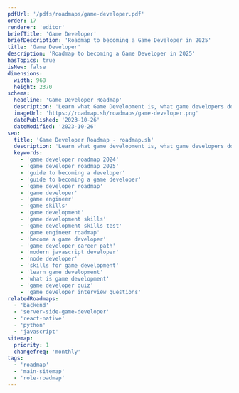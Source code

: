 ```yaml
---
pdfUrl: '/pdfs/roadmaps/game-developer.pdf'
order: 17
renderer: 'editor'
briefTitle: 'Game Developer'
briefDescription: 'Roadmap to becoming a Game Developer in 2025'
title: 'Game Developer'
description: 'Roadmap to becoming a Game Developer in 2025'
hasTopics: true
isNew: false
dimensions:
  width: 968
  height: 2370
schema:
  headline: 'Game Developer Roadmap'
  description: 'Learn what Game Development is, what game developers do and how to become one using our community-driven roadmap.'
  imageUrl: 'https://roadmap.sh/roadmaps/game-developer.png'
  datePublished: '2023-10-26'
  dateModified: '2023-10-26'
seo:
  title: 'Game Developer Roadmap - roadmap.sh'
  description: 'Learn what game development is, what game developers do and how to become one using our community-driven roadmap.'
  keywords:
    - 'game developer roadmap 2024'
    - 'game developer roadmap 2025'
    - 'guide to becoming a developer'
    - 'guide to becoming a game developer'
    - 'game developer roadmap'
    - 'game developer'
    - 'game engineer'
    - 'game skills'
    - 'game development'
    - 'game development skills'
    - 'game development skills test'
    - 'game engineer roadmap'
    - 'become a game developer'
    - 'game developer career path'
    - 'modern javascript developer'
    - 'node developer'
    - 'skills for game development'
    - 'learn game development'
    - 'what is game development'
    - 'game developer quiz'
    - 'game developer interview questions'
relatedRoadmaps:
  - 'backend'
  - 'server-side-game-developer'
  - 'react-native'
  - 'python'
  - 'javascript'
sitemap:
  priority: 1
  changefreq: 'monthly'
tags:
  - 'roadmap'
  - 'main-sitemap'
  - 'role-roadmap'
---
```

